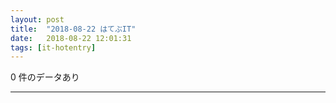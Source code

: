 ```yaml
---
layout: post
title:  "2018-08-22 はてぶIT"
date:   2018-08-22 12:01:31
tags: [it-hotentry]
---
```

0 件のデータあり

<hr>
